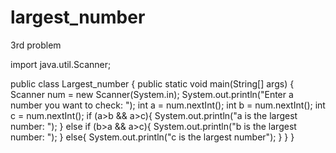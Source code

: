 # largest_number
3rd problem
 

import java.util.Scanner; 
 
public class Largest_number { 
    public static void main(String[] args) { 
        Scanner num = new Scanner(System.in); 
        System.out.println("Enter a number you want to check: "); 
        int a = num.nextInt(); 
        int b = num.nextInt(); 
        int c = num.nextInt(); 
        if (a>b && a>c){ 
            System.out.println("a is the largest number: "); 
        } 
        else if (b>a && a>c){ 
            System.out.println("b is the largest number: "); 
        } 
        else{ 
            System.out.println("c is the largest number"); 
        } 
    } 
}
